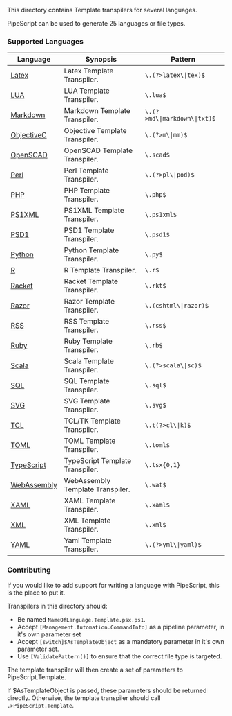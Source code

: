This directory contains Template transpilers for several languages.

PipeScript can be used to generate 25 languages or file types.

### Supported Languages


|Language                                   |Synopsis                        |Pattern                         |
|-------------------------------------------|--------------------------------|--------------------------------|
|[Latex](Latex.Template.psx.ps1)            |Latex Template Transpiler.      |```\.(?>latex\\|tex)$```        |
|[LUA](LUA.Template.psx.ps1)                |LUA Template Transpiler.        |```\.lua$```                    |
|[Markdown](Markdown.Template.psx.ps1)      |Markdown Template Transpiler.   |```\.(?>md\\|markdown\\|txt)$```|
|[ObjectiveC](ObjectiveC.Template.psx.ps1)  |Objective Template Transpiler.  |```\.(?>m\\|mm)$```             |
|[OpenSCAD](OpenSCAD.Template.psx.ps1)      |OpenSCAD Template Transpiler.   |```\.scad$```                   |
|[Perl](Perl.Template.psx.ps1)              |Perl Template Transpiler.       |```\.(?>pl\\|pod)$```           |
|[PHP](PHP.Template.psx.ps1)                |PHP Template Transpiler.        |```\.php$```                    |
|[PS1XML](PS1XML.Template.psx.ps1)          |PS1XML Template Transpiler.     |```\.ps1xml$```                 |
|[PSD1](PSD1.Template.psx.ps1)              |PSD1 Template Transpiler.       |```\.psd1$```                   |
|[Python](Python.Template.psx.ps1)          |Python Template Transpiler.     |```\.py$```                     |
|[R](R.Template.psx.ps1)                    |R Template Transpiler.          |```\.r$```                      |
|[Racket](Racket.Template.psx.ps1)          |Racket Template Transpiler.     |```\.rkt$```                    |
|[Razor](Razor.Template.psx.ps1)            |Razor Template Transpiler.      |```\.(cshtml\\|razor)$```       |
|[RSS](RSS.Template.psx.ps1)                |RSS Template Transpiler.        |```\.rss$```                    |
|[Ruby](Ruby.Template.psx.ps1)              |Ruby Template Transpiler.       |```\.rb$```                     |
|[Scala](Scala.Template.psx.ps1)            |Scala Template Transpiler.      |```\.(?>scala\\|sc)$```         |
|[SQL](SQL.Template.psx.ps1)                |SQL Template Transpiler.        |```\.sql$```                    |
|[SVG](SVG.template.psx.ps1)                |SVG Template Transpiler.        |```\.svg$```                    |
|[TCL](TCL.Template.psx.ps1)                |TCL/TK Template Transpiler.     |```\.t(?>cl\\|k)$```            |
|[TOML](TOML.Template.psx.ps1)              |TOML Template Transpiler.       |```\.toml$```                   |
|[TypeScript](TypeScript.Template.psx.ps1)  |TypeScript Template Transpiler. |```\.tsx{0,1}```                |
|[WebAssembly](WebAssembly.Template.psx.ps1)|WebAssembly Template Transpiler.|```\.wat$```                    |
|[XAML](XAML.Template.psx.ps1)              |XAML Template Transpiler.       |```\.xaml$```                   |
|[XML](XML.Template.psx.ps1)                |XML Template Transpiler.        |```\.xml$```                    |
|[YAML](YAML.Template.psx.ps1)              |Yaml Template Transpiler.       |```\.(?>yml\\|yaml)$```         |



### Contributing

If you would like to add support for writing a language with PipeScript, this is the place to put it.

Transpilers in this directory should:
* Be named `NameOfLanguage.Template.psx.ps1`.
* Accept `[Management.Automation.CommandInfo]` as a pipeline parameter, in it's own parameter set
* Accept `[switch]$AsTemplateObject` as a mandatory parameter in it's own parameter set.
* Use `[ValidatePattern()]` to ensure that the correct file type is targeted.

The template transpiler will then create a set of parameters to PipeScript.Template.

If $AsTemplateObject is passed, these parameters should be returned directly.
Otherwise, the template transpiler should call ```.>PipeScript.Template```.




